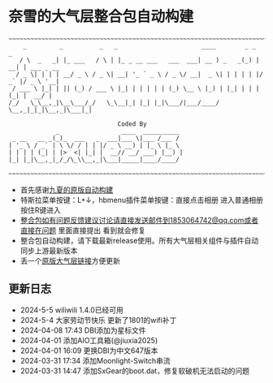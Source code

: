 # 奈雪的大气层整合包自动构建
```
~~~~~~~~~~~~~~~~~~~~~~~~~~~~~~~~~~~~~~~~~~~~~~~~~~~~~~~~~~~~~~~~~~~~~~~~
    _         _          _   _                       ____        _ _     _           
   / \  _   _| |_ ___   / \ | |_ _ __ ___   ___  ___| __ ) _   _(_) | __| | ___ _ __ 
  / _ \| | | | __/ _ \ / _ \| __| '_ ` _ \ / _ \/ __|  _ \| | | | | |/ _` |/ _ \ '__|
 / ___ \ |_| | || (_) / ___ \ |_| | | | | | (_) \__ \ |_) | |_| | | | (_| |  __/ |   
/_/   \_\__,_|\__\___/_/   \_\__|_| |_| |_|\___/|___/____/ \__,_|_|_|\__,_|\___|_|   
                                                                                     
                              Coded By
             _                 ____  __________ 
 _ __   __ _(_)_  ___   _  ___|___ \|___ /___ / 
| '_ \ / _` | \ \/ / | | |/ _ \ __) | |_ \ |_ \ 
| | | | (_| | |>  <| |_| |  __// __/ ___) |__) |
|_| |_|\__,_|_/_/\_\\__,_|\___|_____|____/____/ 
                                                
~~~~~~~~~~~~~~~~~~~~~~~~~~~~~~~~~~~~~~~~~~~~~~~~~~~~~~~~~~~~~~~~~~~~~~~~
```
- 首先感谢[九夏的原版自动构建](https://github.com/JiuXia2025/SwitchScript)
- 特斯拉菜单按键：L+↓，hbmenu插件菜单按键：直接点击相册 进入普通相册按住R键进入
- 整合包如有问题反馈建议讨论请直接发送邮件到1853064742@qq.com或者直接在[问题](https://github.com/naixue233/naixue_nx_atm_Auto_Script/issues) 里面直接提出 看到就会修复
- 整合包自动构建，请下载最新release使用。所有大气层相关组件与插件自动同步上游最新版本
- 丢一个[原版大气层链接](https://github.com/Atmosphere-NX/Atmosphere)方便更新
## 更新日志
- 2024-5-5 wiliwili 1.4.0已经可用
- 2024-5-4 大家劳动节快乐 更新了1801的wifi补丁
- 2024-04-08 17:43 DBI添加为星标文件
- 2024-04-01 添加AIO工具箱(@jiuxia2025)
- 2024-04-01 16:09 更换DBI为中文647版本
- 2024-03-31 17:34 添加Moonlight-Switch串流
- 2024-03-31 14:47 添加SxGear的boot.dat，修复软破机无法启动的问题
